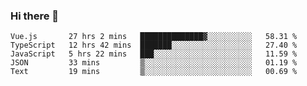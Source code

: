 ### Hi there 👋

<!--
**xin-code/Xin-code** is a ✨ _special_ ✨ repository because its `README.md` (this file) appears on your GitHub profile.

Here are some ideas to get you started:
<!--START_SECTION:waka-->
```text
Vue.js       27 hrs 2 mins   ██████████████▓░░░░░░░░░░   58.31 % 
TypeScript   12 hrs 42 mins  ███████░░░░░░░░░░░░░░░░░░   27.40 % 
JavaScript   5 hrs 22 mins   ███░░░░░░░░░░░░░░░░░░░░░░   11.59 % 
JSON         33 mins         ▒░░░░░░░░░░░░░░░░░░░░░░░░   01.19 % 
Text         19 mins         ▒░░░░░░░░░░░░░░░░░░░░░░░░   00.69 % 
```
<!--END_SECTION:waka-->
